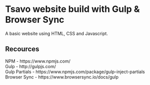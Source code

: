 <h1>Tsavo website build with Gulp & Browser Sync</h1>

<p>A basic website using HTML, CSS and Javascript.</p>

<h2>Recources</h2>
NPM - https://www.npmjs.com/<br />
Gulp - http://gulpjs.com/<br />
Gulp Partials - https://www.npmjs.com/package/gulp-inject-partials<br />
Browser Sync - https://www.browsersync.io/docs/gulp<br />
